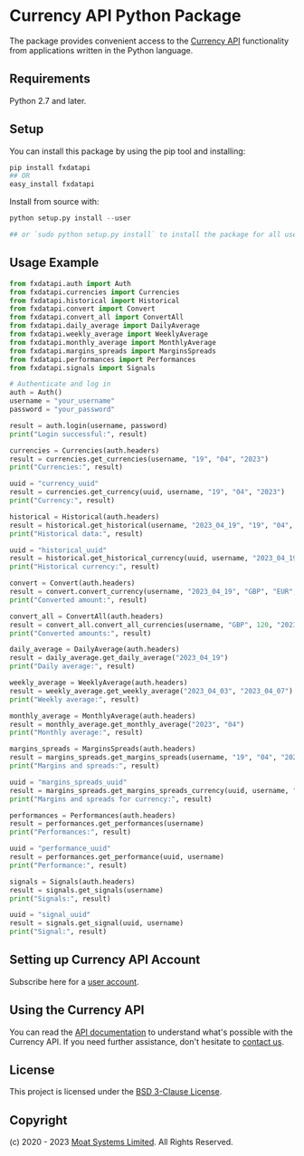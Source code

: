 # Currency API Python Package

The package provides convenient access to the [Currency API](https://moatsystems.com/currency-api/) functionality from applications written in the Python language.

## Requirements

Python 2.7 and later.

## Setup

You can install this package by using the pip tool and installing:

```python
pip install fxdatapi
## OR
easy_install fxdatapi
```

Install from source with:

```python
python setup.py install --user

## or `sudo python setup.py install` to install the package for all users
```

Usage Example
-------------

```python
from fxdatapi.auth import Auth
from fxdatapi.currencies import Currencies
from fxdatapi.historical import Historical
from fxdatapi.convert import Convert
from fxdatapi.convert_all import ConvertAll
from fxdatapi.daily_average import DailyAverage
from fxdatapi.weekly_average import WeeklyAverage
from fxdatapi.monthly_average import MonthlyAverage
from fxdatapi.margins_spreads import MarginsSpreads
from fxdatapi.performances import Performances
from fxdatapi.signals import Signals

# Authenticate and log in
auth = Auth()
username = "your_username"
password = "your_password"

result = auth.login(username, password)
print("Login successful:", result)

currencies = Currencies(auth.headers)
result = currencies.get_currencies(username, "19", "04", "2023")
print("Currencies:", result)

uuid = "currency_uuid"
result = currencies.get_currency(uuid, username, "19", "04", "2023")
print("Currency:", result)

historical = Historical(auth.headers)
result = historical.get_historical(username, "2023_04_19", "19", "04", "2023")
print("Historical data:", result)

uuid = "historical_uuid"
result = historical.get_historical_currency(uuid, username, "2023_04_19", "19", "04", "2023")
print("Historical currency:", result)

convert = Convert(auth.headers)
result = convert.convert_currency(username, "2023_04_19", "GBP", "EUR", "500")
print("Converted amount:", result)

convert_all = ConvertAll(auth.headers)
result = convert_all.convert_all_currencies(username, "GBP", 120, "2023_04_19")
print("Converted amounts:", result)

daily_average = DailyAverage(auth.headers)
result = daily_average.get_daily_average("2023_04_19")
print("Daily average:", result)

weekly_average = WeeklyAverage(auth.headers)
result = weekly_average.get_weekly_average("2023_04_03", "2023_04_07")
print("Weekly average:", result)

monthly_average = MonthlyAverage(auth.headers)
result = monthly_average.get_monthly_average("2023", "04")
print("Monthly average:", result)

margins_spreads = MarginsSpreads(auth.headers)
result = margins_spreads.get_margins_spreads(username, "19", "04", "2023")
print("Margins and spreads:", result)

uuid = "margins_spreads_uuid"
result = margins_spreads.get_margins_spreads_currency(uuid, username, "19", "04", "2023")
print("Margins and spreads for currency:", result)

performances = Performances(auth.headers)
result = performances.get_performances(username)
print("Performances:", result)

uuid = "performance_uuid"
result = performances.get_performance(uuid, username)
print("Performance:", result)

signals = Signals(auth.headers)
result = signals.get_signals(username)
print("Signals:", result)

uuid = "signal_uuid"
result = signals.get_signal(uuid, username)
print("Signal:", result)
```

## Setting up Currency API Account

Subscribe here for a [user account](https://moatsystems.com/currency-api/).


## Using the Currency API

You can read the [API documentation](https://docs.fxdatapi.com/) to understand what's possible with the Currency API. If you need further assistance, don't hesitate to [contact us](https://moatsystems.com/contact/).


## License

This project is licensed under the [BSD 3-Clause License](https://moatsystems.com/assets/license/BSD_3_Clause.txt).


## Copyright

(c) 2020 - 2023 [Moat Systems Limited](https://moatsystems.com/). All Rights Reserved.
